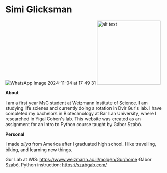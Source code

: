 # Simi Glicksman

![WhatsApp Image 2024-11-04 at 17 49 31](https://github.com/user-attachments/assets/3bd574e0-617a-4cde-be8b-279413b5e5a5)
<img src="![WhatsApp Image 2024-11-04 at 17 49 31](https://github.com/user-attachments/assets/3bd574e0-617a-4cde-be8b-279413b5e5a5)" alt="alt text" width="200" />


**About**

I am a first year MsC student at Weizmann Institute of Science. I am studying life scienes and currently doing a rotation in Dvir Gur's lab.
I have completed my bachelors in Biotechnology at Bar Ilan University, where I researched in Yigal Cohen's lab.
This website was created as an assignment for an Intro to Python course taught by Gábor Szabó.


**Personal**

I made _aliya_ from America after I graduated high school. I like travelling, biking, and learning new things.


Gur Lab at WIS: https://www.weizmann.ac.il/molgen/Gur/home 
Gábor Szabó, Python instruction: https://szabgab.com/

